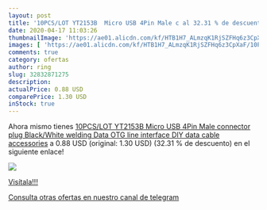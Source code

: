 ```yaml
---
layout: post
title: '10PCS/LOT YT2153B  Micro USB 4Pin Male c al 32.31 % de descuento'
date: 2020-04-17 11:03:26
thumbnailImage: 'https://ae01.alicdn.com/kf/HTB1H7_ALmzqK1RjSZFHq6z3CpXaF/10PCS-LOT-YT2153B-Micro-USB-4Pin-Male-connector-plug-Black-White-welding-Data-OTG-line-interface.jpg_350x350._SL200_.jpg'
images: [ 'https://ae01.alicdn.com/kf/HTB1H7_ALmzqK1RjSZFHq6z3CpXaF/10PCS-LOT-YT2153B-Micro-USB-4Pin-Male-connector-plug-Black-White-welding-Data-OTG-line-interface.jpg_350x350._SL200_.jpg' ]
comments: true
category: ofertas
author: ring
slug: 32832871275
description:
actualPrice: 0.88 USD
comparePrice: 1.30 USD
inStock: true
---
```


Ahora mismo tienes [10PCS/LOT YT2153B  Micro USB 4Pin Male connector plug Black/White welding Data OTG line interface DIY data cable accessories](https://www.amazon.com/dp/32832871275/?tag=redken08-20) a 0.88 USD (original: 1.30 USD) (32.31 %  de descuento) en el siguiente enlace!

[![](https://ae01.alicdn.com/kf/HTB1H7_ALmzqK1RjSZFHq6z3CpXaF/10PCS-LOT-YT2153B-Micro-USB-4Pin-Male-connector-plug-Black-White-welding-Data-OTG-line-interface.jpg_350x350._SL200_.jpg)](https://www.amazon.com/dp/32832871275/?tag=redken08-20)

[Visítala!!!](https://www.amazon.com/dp/32832871275/?tag=redken08-20)

[Consulta otras ofertas en nuestro canal de telegram](https://t.me/s/ofertas25)
